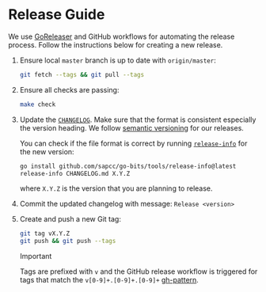 # Release Guide

We use [GoReleaser][goreleaser] and GitHub workflows for automating the release
process. Follow the instructions below for creating a new release.

1. Ensure local `master` branch is up to date with `origin/master`:

   ```sh
   git fetch --tags && git pull --tags
   ```

2. Ensure all checks are passing:

   ```sh
   make check
   ```

3. Update the [`CHANGELOG`](./CHANGELOG.md).
   Make sure that the format is consistent especially the version heading.
   We follow [semantic versioning][semver] for our releases.

   You can check if the file format is correct by running [`release-info`][release-info] for the new version:

   ```sh
   go install github.com/sapcc/go-bits/tools/release-info@latest
   release-info CHANGELOG.md X.Y.Z
   ```

   where `X.Y.Z` is the version that you are planning to release.

4. Commit the updated changelog with message: `Release <version>`
5. Create and push a new Git tag:

   ```sh
   git tag vX.Y.Z
   git push && git push --tags
   ```

   > [!IMPORTANT]
   > Tags are prefixed with `v` and the GitHub release workflow is triggered for tags that match the `v[0-9]+.[0-9]+.[0-9]+` [gh-pattern].

[release-info]: https://github.com/sapcc/go-bits/tree/master/tools/release-info
[semver]: https://semver.org/spec/v2.0.0.html
[gh-pattern]: https://docs.github.com/en/actions/using-workflows/workflow-syntax-for-github-actions#patterns-to-match-branches-and-tags
[goreleaser]: https://github.com/goreleaser/goreleaser
